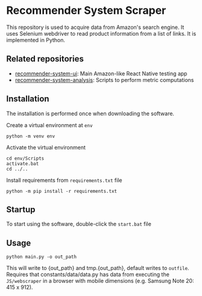 # Recommender System Scraper
This repository is used to acquire data from Amazon's search engine.
It uses Selenium webdriver to read product information from a list of links.
It is implemented in Python.

## Related repositories

- [recommender-system-ui](https://github.com/justinsj/recommender-system-ui): Main Amazon-like React Native testing app
- [recommender-system-analysis](https://github.com/justinsj/recommender-system-analysis): Scripts to perform metric computations 

## Installation
The installation is performed once when downloading the software.

Create a virtual environment at `env`
```
python -m venv env
```
Activate the virtual environment
```
cd env/Scripts
activate.bat
cd ../..
```
Install requirements from `requirements.txt` file

```
python -m pip install -r requirements.txt
```


## Startup
To start using the software, double-click the `start.bat` file

## Usage

```
python main.py -o out_path
```
This will write to {out_path} and tmp.{out_path}, default writes to `outfile`.
Requires that constants/data/data.py has data from executing the `JS/webscraper` in a browser with mobile dimensions (e.g. Samsung Note 20: 415 x 912).
